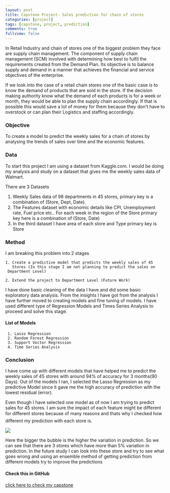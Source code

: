 ```yaml
---
layout: post
title: Capstone Project- Sales prediction for chain of stores
categories: [project]
tags: [capstone, project, prediction]
comments: true
fullview: false
---
```

 
In Retail Industry and chain of stores one of the biggest problem they face are supply chain management. The component of supply chain management (SCM) involved with determining how best to fulfil the requirements created from the Demand Plan. Its objective is to balance supply and demand in a manner that achieves the financial and service objectives of the enterprise.

  If we look into the case of a retail chain stores one of the basic case is to know the demand of products that are sold in the store. If the decision making authority know what the demand of each products is for a week or month, they would be able to plan the supply chain accordingly. If that is possible this would save a lot of money for them because they don't have to overstock or can plan their Logistics and staffing accordingly.
   

### Objective

To create a model to predict the weekly sales for a chain of stores by analysing the trends of sales over time and the economic features.
 
### Data

To start this project I am using a dataset from Kaggle.com. I would be doing my analysis and study on a dataset that gives me the weekly sales data of Walmart.

There are 3 Datasets 
1. Weekly Sales data of 98 departments in 45 stores,
primary key is a combination of (Store, Dept, Date).
2. The Features dataset with economic details like CPI, Unemployment rate, Fuel price etc.. For each week in the region of the Store
primary key here is a combination of (Store, Date)
3. In the third dataset I have area of each store and Type
primary key is Store

### Method

 I am breaking this problem into 2 stages

    1. Create a predictive model that predicts the weekly sales of 45
       Stores (In this stage I am not planning to predict the sales on 
	 Department Level)

    2. Extend the project to Department Level (Future Work)
    
 I have done basic cleaning of the data I have and did some basic exploratory data analysis. From the insights I have got from the analysis I have further moved to creating models and fine tuning of models. I have used different type of Regression Models and Times Series Analysis to proceed and solve this stage.
 
#### List of Models
     1. Lasso Regression
     2. Random Forest Regression
     3. Support Vector Regression
     4. Time Series Analysis
 
### Conclusion

 I have come up with different models that have helped me to predict the weekly sales of 45 stores with around 94% of accuracy for 3 months(90 Days). Out of the models I ran, I selected the Lasso Regression as my predictive Model since it gave me the high accuracy of prediction with the lowest residual (error). 

 Even though I have selected one model as of now I am trying to predict sales for 45 stores. I am sure the impact of each feature might be different for different stores because of many reasons and thats why I checked how different my prediction with each store is.

<img src="https://mahendrashaji.github.io/assets/media/percentage_prediction_variation.png">

Here the bigger the bubble is the higher the variation in prediction. So we can see that there are 3 stores which have more than 5% variation in prediction. In the future study I can look into these store and try to see what goes wrong and using an ensemble method of getting prediction from different models try to improve the predictions

#### Check this in GitHub

<a class="btn btn-default" href="https://github.com/MahendraShaji/Capstone">click here to check my capstone</a>

